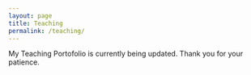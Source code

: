 ```yaml
---
layout: page
title: Teaching
permalink: /teaching/
---
```


My Teaching Portofolio is currently being updated. Thank you for your patience.
